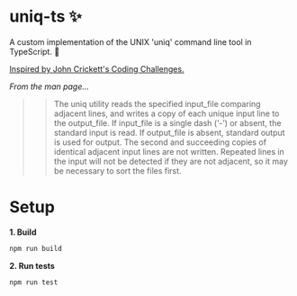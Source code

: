 # uniq-ts ✨

A custom implementation of the UNIX 'uniq' command line tool in TypeScript. 👾

[Inspired by John Crickett's Coding Challenges.](https://codingchallenges.fyi/challenges/challenge-uniq/)

_From the man page..._

> > The uniq utility reads the specified input_file comparing adjacent lines, and
> > writes a copy of each unique input line to the output_file. If input_file is a
> > single dash (‘-’) or absent, the standard input is read. If output_file is
> > absent, standard output is used for output. The second and succeeding copies
> > of identical adjacent input lines are not written. Repeated lines in the input
> > will not be detected if they are not adjacent, so it may be necessary to sort
> > the files first.

# Setup

**1. Build**

```bash
npm run build
```

**2. Run tests**

```bash
npm run test
```
